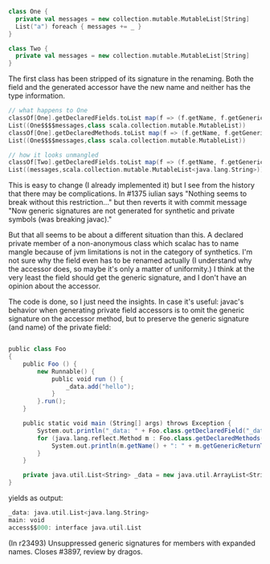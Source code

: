 ```scala
class One {
  private val messages = new collection.mutable.MutableList[String]
  List("a") foreach { messages += _ }
}

class Two {
  private val messages = new collection.mutable.MutableList[String]
}
```

The first class has been stripped of its signature in the renaming.  Both the field and the generated accessor have the new name and neither has the type information.

```scala
// what happens to One
classOf[One].getDeclaredFields.toList map(f => (f.getName, f.getGenericType))
List((One$$$$messages,class scala.collection.mutable.MutableList))
classOf[One].getDeclaredMethods.toList map(f => (f.getName, f.getGenericReturnType))
List((One$$$$messages,class scala.collection.mutable.MutableList))

// how it looks unmangled
classOf[Two].getDeclaredFields.toList map(f => (f.getName, f.getGenericType))
List((messages,scala.collection.mutable.MutableList<java.lang.String>))
```
This is easy to change (I already implemented it) but I see from the history that there may be complications.  In #1375 iulian says "Nothing seems to break without this restriction..." but then reverts it with commit message "Now generic signatures are not
generated for synthetic and private symbols (was breaking javac)."

But that all seems to be about a different situation than this.  A declared private member of a non-anonymous class which scalac has to name mangle because of jvm limitations is not in the category of synthetics.  I'm not sure why the field even has to be renamed actually (I understand why the accessor does, so maybe it's only a matter of uniformity.) I think at the very least the field should get the generic signature, and I don't have an opinion about the accessor.

The code is done, so I just need the insights.
In case it's useful: javac's behavior when generating private field accessors is to omit the generic signature on the accessor method, but to preserve the generic signature (and name) of the private field:

```scala

public class Foo
{
    public Foo () {
        new Runnable() {
            public void run () {
                _data.add("hello");
            }
        }.run();
    }

    public static void main (String[] args) throws Exception {
        System.out.println("_data: " + Foo.class.getDeclaredField("_data").getGenericType());
        for (java.lang.reflect.Method m : Foo.class.getDeclaredMethods()) {
            System.out.println(m.getName() + ": " + m.getGenericReturnType());
        }
    }

    private java.util.List<String> _data = new java.util.ArrayList<String>();
}
```
yields as output:
```scala
_data: java.util.List<java.lang.String>
main: void
access$$000: interface java.util.List
```
(In r23493) Unsuppressed generic signatures for members with expanded names.
Closes #3897, review by dragos.
